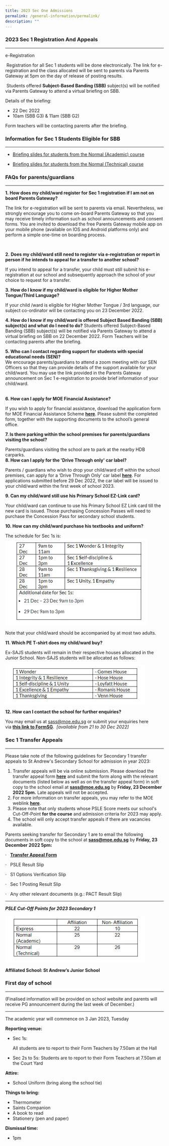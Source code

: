 ```yaml
---
title: 2023 Sec One Admissions
permalink: /general-information/permalink/
description: ""
---
```

### 2023 Sec 1 Registration And Appeals
-----------------------------------




e-Registration  

&nbsp;Registration for all Sec 1 students will be done electronically. The link for e-registration and the class allocated will be sent to parents via Parents Gateway at 5pm on the day of release of posting results.

&nbsp;Students offered&nbsp;**Subject-Based Banding (SBB)**&nbsp;subject(s) will be notified via Parents Gateway to attend a virtual briefing on SBB.

Details of the briefing:

*   22 Dec 2022
*   10am (SBB G3) &amp; 11am (SBB G2)&nbsp;

Form teachers will be contacting parents after the briefing.  
  

### Information for Sec 1 Students Eligible for SBB
-----------------------------------------------

*   [Briefing slides for students from the Normal (Academic) course](https://standrewssec.moe.edu.sg/qql/slot/u894/Website%20Documents/2023%20Sec%201%20Registration%20-%20Briefing%20only%20to%20SBB%20Eligible%20Students%20NA.ppt)

*   [Briefing slides for students from the Normal (Technical) course](https://standrewssec.moe.edu.sg/qql/slot/u894/Website%20Documents/2023%20Sec%201%20Registration%20-%20Briefing%20only%20to%20SBB%20Eligible%20Students%20NT.ppt)  
      
    

### FAQs for parents/guardians
--------------------------

**1.&nbsp;How does my child/ward register for Sec 1 registration if I am not on board Parents Gateway?**

The link for e-registration will be sent to parents via email. Nevertheless, we strongly encourage you to come on-board Parents Gateway so that you may receive timely information such as school announcements and consent forms. You are invited to download the free Parents Gateway mobile app on your mobile phone (available on IOS and Android platforms only) and perform a simple one-time on boarding process.

&nbsp;

**2.**&nbsp;**Does my child/ward still need to register via e-registration or report in person if he intends to appeal for a transfer to another school?**

If you intend to appeal for a transfer, your child must still submit his e-registration at our school and subsequently approach the school of your choice to request for a transfer.&nbsp;

  
**3.&nbsp;How do I know if my child/ward is eligible for Higher Mother Tongue/Third Language?**

If your child /ward is eligible for Higher Mother Tongue / 3rd&nbsp;language, our subject co-ordinator will be contacting you on 23 December 2022.&nbsp;  
  
**4.&nbsp;How do I know if my child/ward is offered Subject Based Banding (SBB) subject(s) and what do I need to do?**
Students offered Subject-Based Banding (SBB) subject(s) will be notified via Parents Gateway to attend a virtual briefing on SBB on 22 December 2022. Form Teachers will be contacting parents after the briefing.&nbsp;  
  
**5.&nbsp;Who can I contact regarding support for students with special educational needs (SEN)?**  
We encourage parents/guardians to attend a zoom meeting with our SEN Officers so that they can provide details of the support available for your child/ward. You may use the link provided in the Parents Gateway announcement on Sec 1 e-registration to provide brief information of your child/ward.&nbsp;

&nbsp;  
**6.&nbsp;How can I apply for MOE Financial Assistance?**

If you wish to apply for financial assistance, download the application form for MOE Financial Assistance Scheme&nbsp;[**here**](https://www.moe.gov.sg/financial-matters/financial-assistance).&nbsp;Please submit the completed form, together with the supporting documents to the school’s general office.&nbsp; 

**7\. Is there parking within the school premises for parents/guardians visiting the school?**

Parents/guardians visiting the school are to park at the nearby HDB carparks.  
**8\. How can I apply for the 'Drive Through only' car label?**&nbsp;

[](https://form.gov.sg/619c4f7c4c2ca400121649e8)

Parents / guardians who wish to drop your child/ward off within the school premises, can apply for a ‘Drive Through Only’ car label&nbsp;[**here**](https://go.gov.sg/2023sasscarlabel).&nbsp;For applications submitted before 29 Dec 2022, the car label will be issued to your child/ward within the first week of school 2023.&nbsp; &nbsp;&nbsp;

  

**9\. Can my child/ward still use his Primary School EZ-Link card?**

Your child/ward can continue to use his Primary School EZ Link card till the new card is issued. Those purchasing Concession Passes will need to purchase the Concession Pass for secondary school students.&nbsp;

**10\. How can my child/ward purchase his textbooks and uniform?**

The schedule for Sec 1s is:  
![](/images/Admission/Admission%202023/schedule.jpg)


Note that your child/ward should be accompanied by at most two adults.

  

**11\. Which PE T-shirt does my child/ward buy?**

Ex-SAJS students will remain in their respective houses allocated in the Junior School. Non-SAJS students will be allocated as follows:

![](/images/Admission/Admission%202023/PEshirt.jpg)

**12\. How can I contact the school for further enquiries?**

You may email us at&nbsp;[sass@moe.edu.sg](mailto:sass@moe.edu.sg)&nbsp;or submit your enquiries here via&nbsp;[**this link to FormSG**](https://go.gov.sg/sass2023sec1enquiry).&nbsp;&nbsp;_\[available from 21 to 30 Dec 2022\]_

  

### Sec 1 Transfer Appeals
----------------------

  

Please take note of the following guidelines for Secondary 1 transfer appeals to St Andrew's Secondary School for admission in year 2023:

1.  Transfer appeals will be via online submission. Please download the transfer appeal form&nbsp;[**here**](https://standrewssec.moe.edu.sg/qql/slot/u904/Sec%201%20Appeal%20Form%202023.docx)&nbsp;and submit the&nbsp;form&nbsp;along with the relevant documents (listed below as well as on the transfer appeal form) in soft copy to the school email at&nbsp;**sass@moe.edu.sg**&nbsp;by&nbsp;**Friday, 23 December 2022 5pm.**&nbsp;Late appeals will not be accepted.
2.  For more information on transfer appeals, you may refer to the MOE weblink&nbsp;[**here**](https://www.moe.gov.sg/secondary/s1-posting/results/appeal-for-school-transfer).&nbsp;
3.  Please note that only students whose PSLE Score meets our school's Cut-Off-Point&nbsp;**for the course**&nbsp;and admission criteria for 2023 may apply.
4.  The school will only accept transfer appeals if there are vacancies available.

Parents seeking transfer for Secondary 1 are to email the following documents in soft copy to the school at&nbsp;**sass@moe.edu.sg**&nbsp;by&nbsp;**Friday, 23 December**&nbsp;**2022 5pm:**&nbsp;

·&nbsp; &nbsp;**[Transfer Appeal Form](https://standrewssec.moe.edu.sg/qql/slot/u904/Sec%201%20Appeal%20Form%202023.docx)**&nbsp;

·&nbsp;&nbsp;&nbsp;PSLE Result Slip

·&nbsp;&nbsp;&nbsp;S1 Options Verification Slip

·&nbsp;&nbsp;&nbsp;Sec 1 Posting Result Slip

·&nbsp;&nbsp;&nbsp;Any other relevant documents (e.g.: PACT Result Slip)

* * *

  

***PSLE Cut-Off Points for 2023 Secondary 1***

 ![](/images/Admission/Admission%202023/PSLECutoff.jpg)
  
**Affiliated School: St Andrew’s Junior School**  

  

### First day of school
-------------------

(Finalised information will be provided on school website and parents will receive PG announcement during the last week of December.)  

* * *

  
The academic year will commence on 3 Jan 2023, Tuesday  
  
**Reporting venue:**

*   Sec 1s:&nbsp;
    
    All students are to report to their Form Teachers by 7.50am at the Hall
*   Sec 2s to 5s:&nbsp;Students are to report to their Form Teachers at 7.50am at the Court Yard

**Attire:**

*   School Uniform (bring along the school tie)

**Things to bring:**

*   Thermometer
*   Saints Companion
*   A book to read
*   Stationery (pen and paper)

**Dismissal time:**

*   1pm